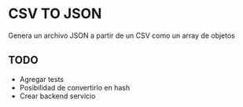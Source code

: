 # CSV TO JSON

Genera un archivo JSON a partir de un CSV como un array de objetos

## TODO

- Agregar tests
- Posibilidad de convertirlo en hash
- Crear backend servicio
